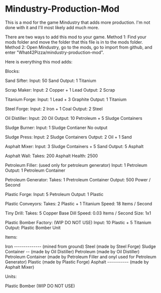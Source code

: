 # Mindustry-Production-Mod
This is a mod for the game Mindustry that adds more production. I'm not done with it and I'll most likely add much more.

There are two ways to add this mod to your game.
Method 1: Find your mods folder and move the folder that this file is in to the mods folder.
Method 2: Open Mindustry, go to the mods, go to import from github, and enter "What42Pizza/mindustry-production-mod".





Here is everything this mod adds:


Blocks:

Sand Sifter:
	Input: 50 Sand
	Output: 1 Titanium

Scrap Maker:
	Input: 2 Copper + 1 Lead
	Output: 2 Scrap

Titanium Forge:
	Input: 1 Lead + 3 Graphite
	Output: 1 Titanium

Steel Forge:
	Input: 2 Iron + 1 Coal
	Output: 2 Steel

Oil Distiller:
	Input: 20 Oil
	Output: 10 Petroleum + 5 Sludge Containers

Sludge Burner:
	Input: 1 Sludge Contianer
	No output

Sludge Press:
	Input: 2 Sludge Containers
	Output: 2 Oil + 1 Sand

Asphalt Mixer:
	Input: 3 Sludge Containers + 5 Sand
	Output: 5 Asphalt

Asphalt Wall:
	Takes: 200 Asphalt
	Health: 2500

Petroleum Filler: (used only for petroleum generator)
	Input: 1 Petroleum
	Output: 1 Petroleum Container

Petroleum Generator:
	Takes: 1 Pretroleum Container
	Output: 500 Power / Second

Plastic Forge:
	Input: 5 Petroleum
	Output: 1 Plastic

Plastic Conveyors:
	Takes: 2 Plastic + 1 Titanium
	Speed: 18 Items / Second

Tiny Drill:
	Takes: 5 Copper
	Base Dill Speed: 0.03 Items / Second
	Size: 1x1

Plastic Bomber Factory: (WIP DO NOT USE)
	Input: 10 Plastic + 5 Titanium
	Output: Plastic Bomber Unit





Items:

Iron -------------- (mined from ground)
Steel               (made by Steel Forge)
Sludge Container -- (made by Oil Distiller)
Petroleum           (made by Oil Distiller)
Petroleum Container (made by Petroleum Filler and onyl used for Petroleum Generator)
Plastic             (made by Plastic Forge)
Asphalt ----------- (made by Asphalt Mixer)



Units:

Plastic Bomber (WIP DO NOT USE)
